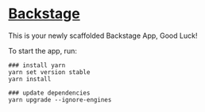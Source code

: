 # [Backstage](https://backstage.io)

This is your newly scaffolded Backstage App, Good Luck!

To start the app, run:

```shell
### install yarn
yarn set version stable
yarn install

### update dependencies
yarn upgrade --ignore-engines
```
